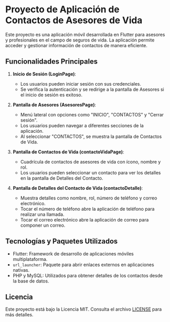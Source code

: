 # Proyecto de Aplicación de Contactos de Asesores de Vida

Este proyecto es una aplicación móvil desarrollada en Flutter para asesores y profesionales en el campo de seguros de vida. La aplicación permite acceder y gestionar información de contactos de manera eficiente.

## Funcionalidades Principales

1. **Inicio de Sesión (LoginPage)**:
   - Los usuarios pueden iniciar sesión con sus credenciales.
   - Se verifica la autenticación y se redirige a la pantalla de Asesores si el inicio de sesión es exitoso.

2. **Pantalla de Asesores (AsesoresPage)**:
   - Menú lateral con opciones como "INICIO", "CONTACTOS" y "Cerrar sesión".
   - Los usuarios pueden navegar a diferentes secciones de la aplicación.
   - Al seleccionar "CONTACTOS", se muestra la pantalla de Contactos de Vida.

3. **Pantalla de Contactos de Vida (contactoVidaPage)**:
   - Cuadrícula de contactos de asesores de vida con ícono, nombre y rol.
   - Los usuarios pueden seleccionar un contacto para ver los detalles en la pantalla de Detalles del Contacto.

4. **Pantalla de Detalles del Contacto de Vida (contactoDetalle)**:
   - Muestra detalles como nombre, rol, número de teléfono y correo electrónico.
   - Tocar el número de teléfono abre la aplicación de teléfono para realizar una llamada.
   - Tocar el correo electrónico abre la aplicación de correo para componer un correo.

## Tecnologías y Paquetes Utilizados

- Flutter: Framework de desarrollo de aplicaciones móviles multiplataforma.
- `url_launcher`: Paquete para abrir enlaces externos en aplicaciones nativas.
- PHP y MySQL: Utilizados para obtener detalles de los contactos desde la base de datos.



## Licencia

Este proyecto está bajo la Licencia MIT. Consulta el archivo [LICENSE](/LICENSE) para más detalles.

